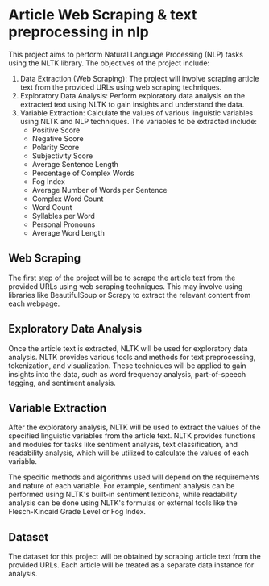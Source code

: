 # Article Web Scraping & text preprocessing in nlp 

This project aims to perform Natural Language Processing (NLP) tasks using the NLTK library. The objectives of the project include:

1. Data Extraction (Web Scraping): The project will involve scraping article text from the provided URLs using web scraping techniques.
2. Exploratory Data Analysis: Perform exploratory data analysis on the extracted text using NLTK to gain insights and understand the data.
3. Variable Extraction: Calculate the values of various linguistic variables using NLTK and NLP techniques. The variables to be extracted include:
    - Positive Score
    - Negative Score
    - Polarity Score
    - Subjectivity Score
    - Average Sentence Length
    - Percentage of Complex Words
    - Fog Index
    - Average Number of Words per Sentence
    - Complex Word Count
    - Word Count
    - Syllables per Word
    - Personal Pronouns
    - Average Word Length

## Web Scraping

The first step of the project will be to scrape the article text from the provided URLs using web scraping techniques. This may involve using libraries like BeautifulSoup or Scrapy to extract the relevant content from each webpage.

## Exploratory Data Analysis

Once the article text is extracted, NLTK will be used for exploratory data analysis. NLTK provides various tools and methods for text preprocessing, tokenization, and visualization. These techniques will be applied to gain insights into the data, such as word frequency analysis, part-of-speech tagging, and sentiment analysis.

## Variable Extraction

After the exploratory analysis, NLTK will be used to extract the values of the specified linguistic variables from the article text. NLTK provides functions and modules for tasks like sentiment analysis, text classification, and readability analysis, which will be utilized to calculate the values of each variable.

The specific methods and algorithms used will depend on the requirements and nature of each variable. For example, sentiment analysis can be performed using NLTK's built-in sentiment lexicons, while readability analysis can be done using NLTK's formulas or external tools like the Flesch-Kincaid Grade Level or Fog Index.

## Dataset

The dataset for this project will be obtained by scraping article text from the provided URLs. Each article will be treated as a separate data instance for analysis.

